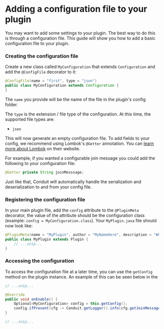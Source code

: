 
# Adding a configuration file to your plugin

You may want to add some settings to your plugin. The best way to do this is through a configuration file. This guide will show you how to add a basic configuration file to your plugin.

### Creating the configuration file

Create a new class called `MyConfiguration` that extends `Configuration` and add the `@ConfigFile` decorator to it:

```java
@ConfigFile(name = "first", type = "json")
public class MyConfiguration extends Configuration {
}
```

<!-- TODO: Add a link to the PluginMeta attributes once it's been written -->

The `name` you provide will be the name of the file in the plugin's config folder.

The `type` is the extension / file type of the configuration. At this time, the supported file types are:

 - `json`

This will now generate an empty configuration file. To add fields to your config, we recommend using Lombok's `@Getter` annotation. You can [learn more about Lombok](https://projectlombok.org/) on their website.

For example, if you wanted a configurable join message you could add the following to your configuration file:
```java
@Getter private String joinMesssage;
```

Just like that, Conduit will automatically handle the serialization and deserialization to and from your config file.

### Registering the configuration file

In your main plugin file, add the `config` attribute to the `@PluginMeta` decorator, the value of the attribute should be the configuration class (example: `config = MyConfiguration.class`). Your `MyPlugin.java` file should now look like:

```java
@PluginMeta(name = "MyPlugin", author = "MyNameHere", description = "What my plugin does", version = "0.0.1", config = MyConfiguration.class)
public class MyPlugin extends Plugin {
    // ...snip...
}
```

### Accessing the configuration

To access the configuration file at a later time, you can use the `getConfig` method on the plugin instance. An example of this can be seen below in the

```java
// ...snip...

@Override
public void onEnable() {
    Optional<MyConfiguration> config = this.getConfig();
    config.ifPresent(cfg -> Conduit.getLogger().info(cfg.getJoinMessage()));
}

// ...snip...
```

